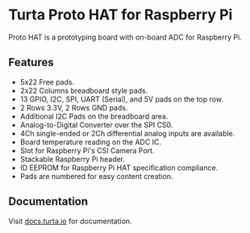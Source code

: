 # Turta Proto HAT for Raspberry Pi
Proto HAT is a prototyping board with on-board ADC for Raspberry Pi.

## Features
- 5x22 Free pads.
- 2x22 Columns breadboard style pads.
- 13 GPIO, I2C, SPI, UART (Serial), and 5V pads on the top row.
- 2 Rows 3.3V, 2 Rows GND pads.
- Additional I2C Pads on the breadboard area.
- Analog-to-Digital Converter over the SPI CS0.
- 4Ch single-ended or 2Ch differential analog inputs are available.
- Board temperature reading on the ADC IC.
- Slot for Raspberry Pi's CSI Camera Port.
- Stackable Raspberry Pi header.
- ID EEPROM for Raspberry Pi HAT specification compliance.
- Pads are numbered for easy content creation.

## Documentation
Visit [docs.turta.io](https://docs.turta.io) for documentation.
